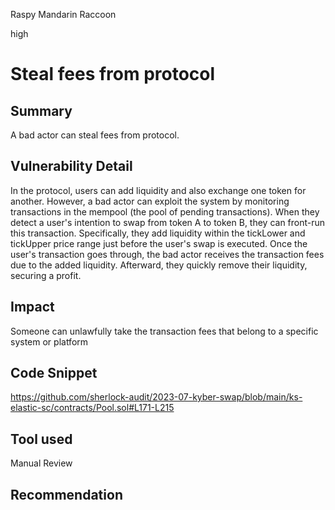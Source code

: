 Raspy Mandarin Raccoon

high

# Steal fees from protocol
## Summary
A bad actor can steal fees from protocol.

## Vulnerability Detail
In the protocol, users can add liquidity and also exchange one token for another. However, a bad actor can exploit the system by monitoring transactions in the mempool (the pool of pending transactions). When they detect a user's intention to swap from token A to token B, they can front-run this transaction. Specifically, they add liquidity within the tickLower and tickUpper price range just before the user's swap is executed. Once the user's transaction goes through, the bad actor receives the transaction fees due to the added liquidity. Afterward, they quickly remove their liquidity, securing a profit. 

## Impact
Someone can unlawfully take the transaction fees that belong to a specific system or platform

## Code Snippet
https://github.com/sherlock-audit/2023-07-kyber-swap/blob/main/ks-elastic-sc/contracts/Pool.sol#L171-L215
## Tool used

Manual Review

## Recommendation
